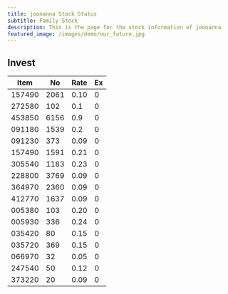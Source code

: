 ```yaml
---
title: joonanna Stock Status
subtitle: Family Stock 
description: This is the page for the stock information of joonanna
featured_image: /images/demo/our_future.jpg
---
```


## Invest

|  Item  | No | Rate | Ex   |
|--------|----|------|------|
| 157490 |2061| 0.10 |    0 | 
| 272580 | 102| 0.1  |    0 |
| 453850 |6156| 0.9  |    0 |
| 091180 |1539| 0.2  |    0 |
| 091230 | 373| 0.09 |    0 | 
| 157490 |1591| 0.21 |    0 | 
| 305540 |1183| 0.23 |    0 | 
| 228800 |3769| 0.09 |    0 |  
| 364970 |2360| 0.09 |    0 |  
| 412770 |1637| 0.09 |    0 | 
| 005380 | 103| 0.20 |    0 | 
| 005930 | 336| 0.24 |    0 | 
| 035420 |  80| 0.15 |    0 | 
| 035720 | 369| 0.15 |    0 | 
| 066970 |  32| 0.05 |    0 | 
| 247540 |  50| 0.12 |    0 | 
| 373220 |  20| 0.09 |    0 | 
